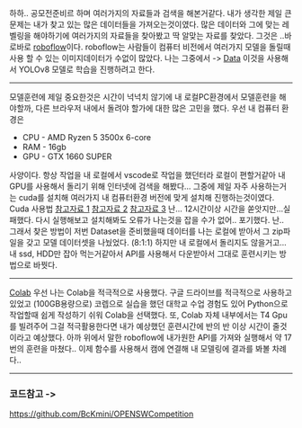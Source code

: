 <p>하하.. 공모전준비르 하며 여러가지의 자료들과 검색을 해본거같다. 내가 생각한 제일 큰 문제는 내가 찾고 있는 많은 데이터들을 가져오는것이였다. 많은 데이터와 그에 맞는 레벨링을 해야하기에 여러가지의 자료들을 찾아봤고 딱 알맞는 자료를 찾았다. 그것은 ..바로바로 <a href="https://roboflow.com/">roboflow</a>이다. roboflow는 사람들이 컴퓨터 비전에서 여러가지 모델을 돌릴때 사용 할 수 있는 이미지데이터가 수없이 많았다. 나는 그중에서 -&gt; <a href="https://universe.roboflow.com/keio-dba-team/crowdhuman-nur7g/dataset/3">Data</a> 이것을 사용해서 YOLOv8 모델로 학습을 진행하려고 한다. </p>
<hr />
<p>모델훈련에 제일 중요한것은 시간이 넉넉치 않기에 내 로컬PC환경에서 모델훈련을 해야할까, 다른 브라우저 내에서 돌려야 할가에 대한 많은 고민을 했다. 
우선 내 컴퓨터 환경은 </p>
<ul>
<li>CPU - AMD Ryzen 5 3500x 6-core</li>
<li>RAM - 16gb</li>
<li>GPU - GTX 1660 SUPER</li>
</ul>
<p>사양이다. 항상 작업을 내 로컬에서 vscode로 작업을 했던터라 로컬이 편할거같아 내 GPU를 사용해서 돌리기 위해 인터넷에 검색을 해봤다... 그중에 제일 자주 사용하는거는 cuda를 설치해 여러가지 내 컴퓨터환경 버전에 맞게 설치해 진행하는것이였다. 
Cuda 사용법 
<a href="https://velog.io/@mactto3487/%EB%94%A5%EB%9F%AC%EB%8B%9D-GPU-%ED%99%98%EA%B2%BD-%EA%B5%AC%EC%84%B1%ED%95%98%EA%B8%B0">참고자료 1</a>
<a href="https://comgenie.tistory.com/35">참고자료 2</a>
<a href="https://80000coding.oopy.io/d8131e92-bde9-4526-a604-217ef31d5a86">참고자료 3</a>
난... 12시간이상 시간을 쏟앗지만...실패했다. 다시 실행해보고 설치해봐도 오류가 나는것을 잡을 수가 없어.. 포기했다. 난.. 그래서 찾은 방법이 저번 Dataset을 준비했을때 데이터를 나는 로컬에 받아서 그 zip파일을 갖고 모델 데이터셋을 나눴었다. (8:1:1)
하지만 내 로컬에서 돌리지도 않을거고... 내 ssd, HDD만 잡아 먹는거같아서 API를 사용해서 다운받아서 그대로 훈련시키는 방법으로 바꿧다. </p>
<hr />
<p><a href="https://colab.research.google.com/">Colab</a>
우선 나는 Colab을 적극적으로 사용했다.
구글 드라이브를 적극적으로 사용하고 있었고 (100GB용량으로) 코렙으로 실습을 했던 대학교 수업 경험도 있어 Python으로 작업할때 쉽게 작성하기 쉬워 Colab을 선택했다. 또, Colab 자체 내부에서는 T4 Gpu를 빌려주어 그걸 적극활용한다면 내가 예상했던 훈련시간에 반의 반 이상 시간이 줄것이라고 예상했다. 아까 위에서 말한 roboflow에 내가원한 API를 가져와 실행해서 약 17번의 훈련을 마쳤다.. 이제 함수를 사용해서 캠에 연결해 내 모델링에 결과를 봐볼 차례다.. </p>
<hr />
<h3 id="코드참고--">코드참고 -&gt;</h3>
<p><a href="https://github.com/BcKmini/OPENSWCompetition">https://github.com/BcKmini/OPENSWCompetition</a></p>